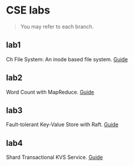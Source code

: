 # CSE labs
> You may refer to each branch.
## lab1
Ch File System: An inode based file system.
[Guide](https://ipads.se.sjtu.edu.cn/courses/cse/labs/lab1.html)

## lab2
Word Count with MapReduce.
[Guide](https://ipads.se.sjtu.edu.cn/courses/cse/labs/lab2.html)

## lab3
Fault-tolerant Key-Value Store with Raft.
[Guide](https://ipads.se.sjtu.edu.cn/courses/cse/labs/lab3.html)

## lab4
Shard Transactional KVS Service.
[Guide](https://ipads.se.sjtu.edu.cn/courses/cse/labs/lab4.html)